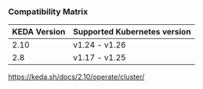 ### Compatibility Matrix

KEDA Version | Supported Kubernetes version
----------------|---------------------------
2.10            | v1.24 - v1.26
2.8             | v1.17 - v1.25

https://keda.sh/docs/2.10/operate/cluster/